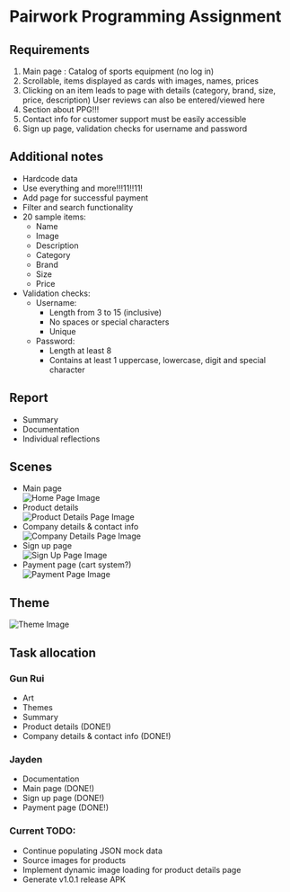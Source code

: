 # Pairwork Programming Assignment

## Requirements
1. Main page : Catalog of sports equipment (no log in)
2. Scrollable, items displayed as cards with images, names, prices
3. Clicking on an item leads to page with details (category, brand, size, price, description) User reviews can also be entered/viewed here
5. Section about PPG!!!
6. Contact info for customer support must be easily accessible
7. Sign up page, validation checks for username and password

## Additional notes
- Hardcode data
- Use everything and more!!!11!!11!
- Add page for successful payment
- Filter and search functionality
- 20 sample items:
  - Name
  - Image
  - Description
  - Category
  - Brand
  - Size
  - Price
- Validation checks:
  - Username:
    - Length from 3 to 15 (inclusive)
    - No spaces or special characters
    - Unique
  - Password:
    - Length at least 8
    - Contains at least 1 uppercase, lowercase, digit and special character

## Report
- Summary
- Documentation
- Individual reflections

## Scenes
- Main page  
![Home Page Image](homePageImage.png "Home Page")
- Product details  
![Product Details Page Image](productDetailsPageImage-1.png "Product Details Page")
- Company details & contact info  
![Company Details Page Image](companyDetailsPageImage-1.png "Company Details Page")
- Sign up page  
![Sign Up Page Image](signUpPageImage.png "Sign Up Page")
- Payment page (cart system?)  
![Payment Page Image](paymentPageImage.png "Payment Page")

## Theme
![Theme Image](theme.png "Theme")

## Task allocation
### Gun Rui
- Art
- Themes
- Summary
- Product details (DONE!)
- Company details & contact info (DONE!)
### Jayden
- Documentation
- Main page (DONE!)
- Sign up page (DONE!)
- Payment page (DONE!)
### Current TODO:
- Continue populating JSON mock data
- Source images for products
- Implement dynamic image loading for product details page
- Generate v1.0.1 release APK
